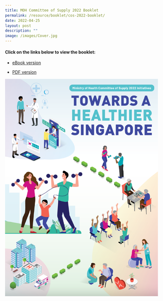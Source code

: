```yaml
---
title: MOH Committee of Supply 2022 Booklet
permalink: /resource/booklet/cos-2022-booklet/
date: 2022-04-25
layout: post
description: ""
image: /images/Cover.jpg
---
```


#### Click on the links below to view the booklet:


- [eBook version](https://go.gov.sg/moh-cos2022-booklet-ebook)

- [PDF version](https://go.gov.sg/moh-cos2022-booklet-pdf)

![MOH COS2022 Booklet Cover](/images/MOH_COS2022_Booklet_Cover.png)